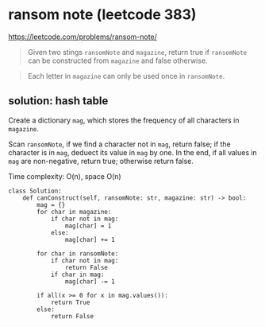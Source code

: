 # ransom note (leetcode 383)

https://leetcode.com/problems/ransom-note/

> Given two stings `ransomNote` and `magazine`, return true if `ransomNote` can be constructed from `magazine` and false otherwise.

> Each letter in `magazine` can only be used once in `ransomNote`.

## solution: hash table

Create a dictionary `mag`, which stores the frequency of all characters in `magazine`.

Scan `ransomNote`, if we find a character not in `mag`, return false; if the character is in `mag`, deduect its value in `mag` by one.
In the end, if all values in `mag` are non-negative, return true; otherwise return false.

Time complexity: O(n), space O(n)

```
class Solution:
    def canConstruct(self, ransomNote: str, magazine: str) -> bool:
        mag = {}
        for char in magazine:
            if char not in mag:
                mag[char] = 1
            else:
                mag[char] += 1
        
        for char in ransomNote:
            if char not in mag:
                return False
            if char in mag:
                mag[char] -= 1
        
        if all(x >= 0 for x in mag.values()):
            return True
        else:
            return False
```
